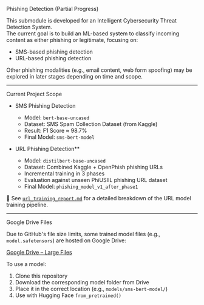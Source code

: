 Phishing Detection (Partial Progress)

This submodule is developed for an Intelligent Cybersecurity Threat Detection System.  
The current goal is to build an ML-based system to classify incoming content as either phishing or legitimate, focusing on:

- SMS-based phishing detection
- URL-based phishing detection

Other phishing modalities (e.g., email content, web form spoofing) may be explored in later stages depending on time and scope.

---

Current Project Scope

- SMS Phishing Detection

  - Model: `bert-base-uncased`
  - Dataset: SMS Spam Collection Dataset (from Kaggle)
  - Result: F1 Score ≈ 98.7%
  - Final Model: `sms-bert-model`

- URL Phishing Detection\*\*
  - Model: `distilbert-base-uncased`
  - Dataset: Combined Kaggle + OpenPhish phishing URLs
  - Incremental training in 3 phases
  - Evaluation against unseen PhiUSIIL phishing URL dataset
  - Final Model: `phishing_model_v1_after_phase1`

📌 See [`url_training_report.md`](./reports/url_training_report.md) for a detailed breakdown of the URL model training pipeline.

---

Google Drive Files

Due to GitHub's file size limits, some trained model files (e.g., `model.safetensors`) are hosted on Google Drive:

[Google Drive – Large Files](https://drive.google.com/drive/folders/1JjpGG69Nxp_wgp2x_QFvQ93F6K2RZ5ny?usp=share_link)

To use a model:

1. Clone this repository
2. Download the corresponding model folder from Drive
3. Place it in the correct location (e.g., `models/sms-bert-model/`)
4. Use with Hugging Face `from_pretrained()`
